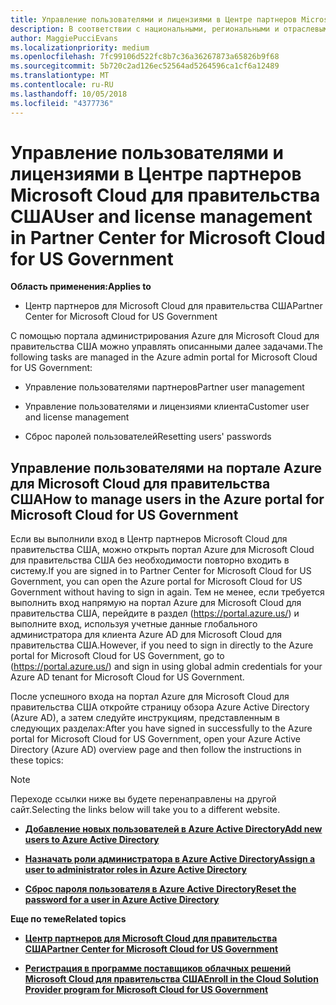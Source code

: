 ```yaml
---
title: Управление пользователями и лицензиями в Центре партнеров Microsoft Cloud для правительства США | Центр партнеров Microsoft Cloud для правительства США
description: В соответствии с национальными, региональными и отраслевыми требованиями к сбору и использованию персональных данных возможности управления пользователями недоступны в Центре партнеров Microsoft Cloud для правительства США. Вместо этого добавлять пользователей и управлять ими необходимо на портале Azure для Microsoft Cloud для правительства США.
author: MaggiePucciEvans
ms.localizationpriority: medium
ms.openlocfilehash: 7fc99106d522fc8b7c36a36267873a65826b9f68
ms.sourcegitcommit: 5b720c2ad126ec52564ad5264596ca1cf6a12489
ms.translationtype: MT
ms.contentlocale: ru-RU
ms.lasthandoff: 10/05/2018
ms.locfileid: "4377736"
---
```

# <a name="user-and-license-management-in-partner-center-for-microsoft-cloud-for-us-government"></a><span data-ttu-id="35a62-104">Управление пользователями и лицензиями в Центре партнеров Microsoft Cloud для правительства США</span><span class="sxs-lookup"><span data-stu-id="35a62-104">User and license management in Partner Center for Microsoft Cloud for US Government</span></span>

**<span data-ttu-id="35a62-105">Область применения:</span><span class="sxs-lookup"><span data-stu-id="35a62-105">Applies to</span></span>**

-  <span data-ttu-id="35a62-106">Центр партнеров для Microsoft Cloud для правительства США</span><span class="sxs-lookup"><span data-stu-id="35a62-106">Partner Center for Microsoft Cloud for US Government</span></span>

<span data-ttu-id="35a62-107">С помощью портала администрирования Azure для Microsoft Cloud для правительства США можно управлять описанными далее задачами.</span><span class="sxs-lookup"><span data-stu-id="35a62-107">The following tasks are managed in the Azure admin portal for Microsoft Cloud for US Government:</span></span>

- <span data-ttu-id="35a62-108">Управление пользователями партнеров</span><span class="sxs-lookup"><span data-stu-id="35a62-108">Partner user management</span></span>

- <span data-ttu-id="35a62-109">Управление пользователями и лицензиями клиента</span><span class="sxs-lookup"><span data-stu-id="35a62-109">Customer user and license management</span></span>

- <span data-ttu-id="35a62-110">Сброс паролей пользователей</span><span class="sxs-lookup"><span data-stu-id="35a62-110">Resetting users' passwords</span></span>


## <a name="how-to-manage-users-in-the-azure-portal-for-microsoft-cloud-for-us-government"></a><span data-ttu-id="35a62-111">Управление пользователями на портале Azure для Microsoft Cloud для правительства США</span><span class="sxs-lookup"><span data-stu-id="35a62-111">How to manage users in the Azure portal for Microsoft Cloud for US Government</span></span>

<span data-ttu-id="35a62-112">Если вы выполнили вход в Центр партнеров Microsoft Cloud для правительства США, можно открыть портал Azure для Microsoft Cloud для правительства США без необходимости повторно входить в систему.</span><span class="sxs-lookup"><span data-stu-id="35a62-112">If you are signed in to Partner Center for Microsoft Cloud for US Government, you can open the Azure portal for Microsoft Cloud for US Government without having to sign in again.</span></span> <span data-ttu-id="35a62-113">Тем не менее, если требуется выполнить вход напрямую на портал Azure для Microsoft Cloud для правительства США, перейдите в раздел (https://portal.azure.us/) и выполните вход, используя учетные данные глобального администратора для клиента Azure AD для Microsoft Cloud для правительства США.</span><span class="sxs-lookup"><span data-stu-id="35a62-113">However, if you need to sign in directly to the Azure portal for Microsoft Cloud for US Government, go to (https://portal.azure.us/) and sign in using global admin credentials for your Azure AD tenant for Microsoft Cloud for US Government.</span></span>

<span data-ttu-id="35a62-114">После успешного входа на портал Azure для Microsoft Cloud для правительства США откройте страницу обзора Azure Active Directory (Azure AD), а затем следуйте инструкциям, представленным в следующих разделах:</span><span class="sxs-lookup"><span data-stu-id="35a62-114">After you have signed in successfully to the Azure portal for Microsoft Cloud for US Government, open your Azure Active Directory (Azure AD) overview page and then follow the instructions in these topics:</span></span>

> [!NOTE]  
> <span data-ttu-id="35a62-115">Переходе ссылки ниже вы будете перенаправлены на другой сайт.</span><span class="sxs-lookup"><span data-stu-id="35a62-115">Selecting the links below will take you to a different website.</span></span> 

-  [**<span data-ttu-id="35a62-116">Добавление новых пользователей в Azure Active Directory</span><span class="sxs-lookup"><span data-stu-id="35a62-116">Add new users to Azure Active Directory</span></span>**](https://docs.microsoft.com/azure/active-directory/active-directory-users-create-azure-portal)

-  [**<span data-ttu-id="35a62-117">Назначать роли администратора в Azure Active Directory</span><span class="sxs-lookup"><span data-stu-id="35a62-117">Assign a user to administrator roles in Azure Active Directory</span></span>**](https://docs.microsoft.com/azure/active-directory/active-directory-users-assign-role-azure-portal)

-  [**<span data-ttu-id="35a62-118">Сброс пароля пользователя в Azure Active Directory</span><span class="sxs-lookup"><span data-stu-id="35a62-118">Reset the password for a user in Azure Active Directory</span></span>**](https://docs.microsoft.com/azure/active-directory/active-directory-users-reset-password-azure-portal)

**<span data-ttu-id="35a62-119">Еще по теме</span><span class="sxs-lookup"><span data-stu-id="35a62-119">Related topics</span></span>**

-  [**<span data-ttu-id="35a62-120">Центр партнеров для Microsoft Cloud для правительства США</span><span class="sxs-lookup"><span data-stu-id="35a62-120">Partner Center for Microsoft Cloud for US Government</span></span>**](partner-center-for-microsoft-us-govt-cloud.md)

-  [**<span data-ttu-id="35a62-121">Регистрация в программе поставщиков облачных решений Microsoft Cloud для правительства США</span><span class="sxs-lookup"><span data-stu-id="35a62-121">Enroll in the Cloud Solution Provider program for Microsoft Cloud for US Government</span></span>**](enroll-in-csp-for-microsoft-us-govt-cloud.md)
